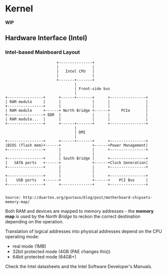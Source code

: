 # Kernel

**WIP**


## Hardware Interface (Intel)

### Intel-based Mainboard Layout

```
                       +---------------+
                       |               |
                       |   Intel CPU   |
                       |               |
                       +-------+-------+
                               |
                               | Front-side bus
                               |
+----------------+      +------+-------+      +----------------+
| RAM module     |      |              |      |                |
+----------------+      |              |      |                |
| RAM module     +------+ North Bridge +------+     PCIe       |
+----------------+ DDR  |              |      |                |
| RAM module...  |      |              |      |                |
+----------------+      +------+-------+      +----------------+
                               |
                               | DMI
                               |
+----------------+      +------+-------+      +----------------+
|BIOS (flash mem)+------+              +------+Power Management|
+----------------+      |              |      +----------------+
                        |              |
+----------------+      | South Bridge |      +----------------+
|   SATA ports   +------+              +------+Clock Generation|
+----------------+      |              |      +----------------+
                        |              |
+----------------+      |              |      +----------------+
|    USB ports   +------+              +------+    PCI Bus     |
+----------------+      +--------------+      +----------------+


Source: http://duartes.org/gustavo/blog/post/motherboard-chipsets-memory-map/
```

Both RAM and devices are mapped to memory addresses - the **memory map**
is used by the *North Bridge* to reckon the correct destination depending
on the operation.

Translation of logical addresses into physical addresses depend on the CPU
operating mode:

* real mode (1MB)
* 32bit protected mode (4GB (PAE changes this))
* 64bit protected mode (64GB+)

Check the Intel datasheets and the Intel Software Developer's Manuals.
